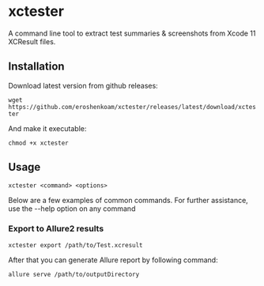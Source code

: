 # xctester

A command line tool to extract test summaries & screenshots from Xcode 11 XCResult files.

## Installation

Download latest version from github releases: 

`wget https://github.com/eroshenkoam/xctester/releases/latest/download/xctester`

And make it executable: 

`chmod +x xctester`

## Usage

`xctester <command> <options>`

Below are a few examples of common commands. For further assistance, use the --help option on any command

### Export to Allure2 results

`xctester export /path/to/Test.xcresult`

After that you can generate Allure report by following command: 

`allure serve /path/to/outputDirectory`

